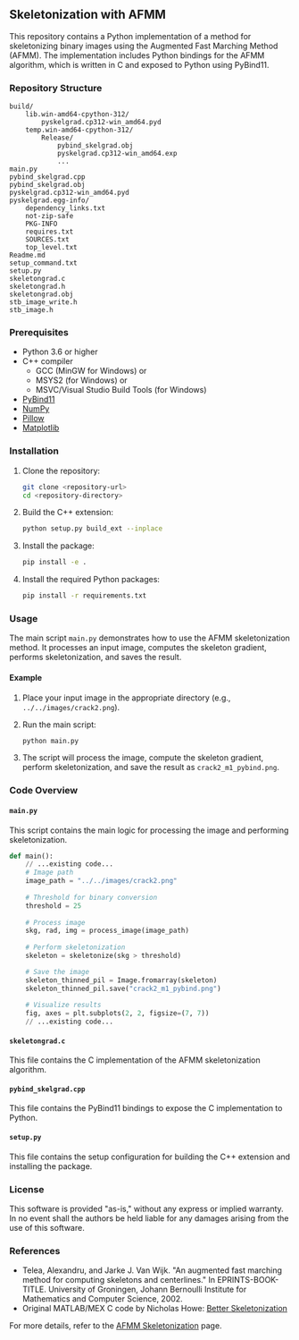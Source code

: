 ## Skeletonization with AFMM

This repository contains a Python implementation of a method for skeletonizing binary images using the Augmented Fast Marching Method (AFMM). The implementation includes Python bindings for the AFMM algorithm, which is written in C and exposed to Python using PyBind11.

### Repository Structure

```
build/
	lib.win-amd64-cpython-312/
		pyskelgrad.cp312-win_amd64.pyd
	temp.win-amd64-cpython-312/
		Release/
			pybind_skelgrad.obj
			pyskelgrad.cp312-win_amd64.exp
			...
main.py
pybind_skelgrad.cpp
pybind_skelgrad.obj
pyskelgrad.cp312-win_amd64.pyd
pyskelgrad.egg-info/
	dependency_links.txt
	not-zip-safe
	PKG-INFO
	requires.txt
	SOURCES.txt
	top_level.txt
Readme.md
setup_command.txt
setup.py
skeletongrad.c
skeletongrad.h
skeletongrad.obj
stb_image_write.h
stb_image.h
```

### Prerequisites

- Python 3.6 or higher
- C++ compiler
    - GCC (MinGW for Windows) or 
    - MSYS2 (for Windows) or
    - MSVC/Visual Studio Build Tools (for Windows)
- [PyBind11](https://pybind11.readthedocs.io/en/stable/)
- [NumPy](https://numpy.org/)
- [Pillow](https://python-pillow.org/)
- [Matplotlib](https://matplotlib.org/)

### Installation

1. Clone the repository:
    ```sh
    git clone <repository-url>
    cd <repository-directory>
    ```

2. Build the C++ extension:
    ```sh
    python setup.py build_ext --inplace
    ```

3. Install the package:
    ```sh
    pip install -e .
    ```
    
4. Install the required Python packages:
    ```sh
    pip install -r requirements.txt
    ```

### Usage

The main script `main.py` demonstrates how to use the AFMM skeletonization method. It processes an input image, computes the skeleton gradient, performs skeletonization, and saves the result.

#### Example

1. Place your input image in the appropriate directory (e.g., `../../images/crack2.png`).

2. Run the main script:
    ```sh
    python main.py
    ```

3. The script will process the image, compute the skeleton gradient, perform skeletonization, and save the result as `crack2_m1_pybind.png`.

### Code Overview

#### `main.py`

This script contains the main logic for processing the image and performing skeletonization.

```python
def main():
    // ...existing code...
    # Image path
    image_path = "../../images/crack2.png"
    
    # Threshold for binary conversion
    threshold = 25
    
    # Process image
    skg, rad, img = process_image(image_path)
    
    # Perform skeletonization
    skeleton = skeletonize(skg > threshold)

    # Save the image
    skeleton_thinned_pil = Image.fromarray(skeleton)
    skeleton_thinned_pil.save("crack2_m1_pybind.png") 
    
    # Visualize results        
    fig, axes = plt.subplots(2, 2, figsize=(7, 7))
    // ...existing code...
```

#### `skeletongrad.c`

This file contains the C implementation of the AFMM skeletonization algorithm.

#### `pybind_skelgrad.cpp`

This file contains the PyBind11 bindings to expose the C implementation to Python.

#### `setup.py`

This file contains the setup configuration for building the C++ extension and installing the package.

### License

This software is provided "as-is," without any express or implied warranty. In no event shall the authors be held liable for any damages arising from the use of this software.

### References

- Telea, Alexandru, and Jarke J. Van Wijk. "An augmented fast marching method for computing skeletons and centerlines." In EPRINTS-BOOK-TITLE. University of Groningen, Johann Bernoulli Institute for Mathematics and Computer Science, 2002.
- Original MATLAB/MEX C code by Nicholas Howe: [Better Skeletonization](https://www.mathworks.com/matlabcentral/fileexchange/11123-better-skeletonization)

For more details, refer to the [AFMM Skeletonization](https://webspace.science.uu.nl/~telea001/uploads/Software/AFMM/) page.
